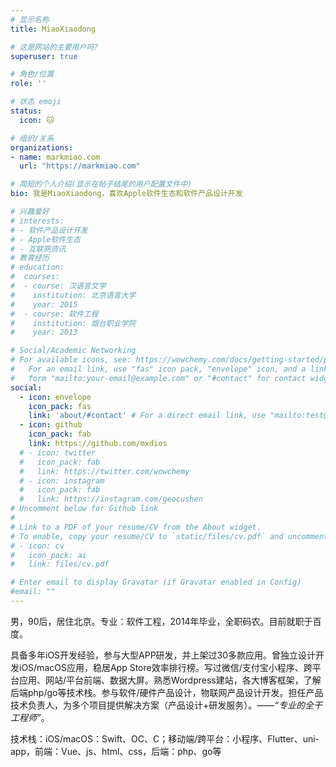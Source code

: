```yaml
---
# 显示名称
title: MiaoXiaodong

# 这是网站的主要用户吗?
superuser: true

# 角色/位置
role: ''

# 状态 emoji
status:
  icon: 🐱

# 组织/关系
organizations:
- name: markmiao.com
  url: "https://markmiao.com"

# 简短的个人介绍(显示在帖子结尾的用户配置文件中)
bio: 我是MiaoXiaodong，喜欢Apple软件生态和软件产品设计开发

# 兴趣爱好
# interests:
# - 软件产品设计开发
# - Apple软件生态
# - 互联网资讯
# 教育经历
# education:
#  courses:
#  - course: 汉语言文学
#    institution: 北京语言大学
#    year: 2015
#  - course: 软件工程
#    institution: 烟台职业学院
#    year: 2013

# Social/Academic Networking
# For available icons, see: https://wowchemy.com/docs/getting-started/page-builder/#icons
#   For an email link, use "fas" icon pack, "envelope" icon, and a link in the
#   form "mailto:your-email@example.com" or "#contact" for contact widget.
social:
  - icon: envelope
    icon_pack: fas
    link: 'about/#contact' # For a direct email link, use "mailto:test@example.org".
  - icon: github
    icon_pack: fab
    link: https://github.com/mxdios
  # - icon: twitter
  #   icon_pack: fab
  #   link: https://twitter.com/wowchemy
  # - icon: instagram
  #   icon_pack: fab
  #   link: https://instagram.com/geocushen
# Uncomment below for Github link
#
# Link to a PDF of your resume/CV from the About widget.
# To enable, copy your resume/CV to `static/files/cv.pdf` and uncomment the lines below.
# - icon: cv
#   icon_pack: ai
#   link: files/cv.pdf

# Enter email to display Gravatar (if Gravatar enabled in Config)
#email: ""
---
```


男，90后，居住北京。专业：软件工程，2014年毕业，全职码农。目前就职于百度。

具备多年iOS开发经验，参与大型APP研发，并上架过30多款应用。曾独立设计开发iOS/macOS应用，稳居App Store效率排行榜。写过微信/支付宝小程序、跨平台应用、网站/平台前端、数据大屏。熟悉Wordpress建站，各大博客框架，了解后端php/go等技术栈。参与软件/硬件产品设计，物联网产品设计开发。担任产品技术负责人，为多个项目提供解决方案（产品设计+研发服务）。*——“专业的全干工程师”*。

技术栈：iOS/macOS：Swift、OC、C；移动端/跨平台：小程序、Flutter、uni-app，前端：Vue、js、html、css，后端：php、go等

<!-- {{< icon name="download" pack="fas" >}} {{< staticref "uploads/resume.pdf" "newtab" >}}Download{{< /staticref >}} my resumé as a PDF. -->
